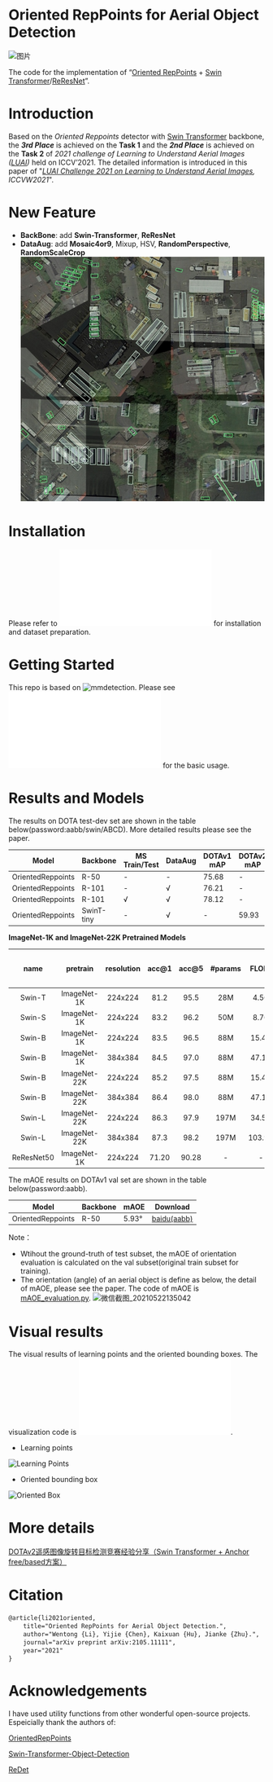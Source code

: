 # Oriented RepPoints for Aerial Object Detection
![图片](https://user-images.githubusercontent.com/32033843/119212550-b44da380-baeb-11eb-9de2-61ce0d812131.png)

The code for the implementation of “[Oriented RepPoints](https://arxiv.org/abs/2105.11111) + [Swin Transformer](https://arxiv.org/pdf/2103.14030.pdf)/[ReResNet](https://arxiv.org/pdf/2103.07733.pdf)”. 

# Introduction  
Based on the _Oriented Reppoints_ detector with [Swin Transformer](https://github.com/SwinTransformer/Swin-Transformer-Object-Detection) backbone, the **_3rd Place_** is achieved on the **Task 1** and the **_2nd Place_** is achieved on the **Task 2** of _2021 challenge of Learning to Understand Aerial Images ([LUAI](https://captain-whu.github.io/LUAI2021/index.html))_ held on ICCV’2021. The detailed information is introduced in this paper of "_[LUAI Challenge 2021 on Learning to Understand Aerial Images](https://arxiv.org/abs/2108.13246v1), ICCVW2021_".


# New Feature
- **BackBone**: add **Swin-Transformer**, **ReResNet**
- **DataAug**: add **Mosaic4or9**, Mixup, HSV, **RandomPerspective**, **RandomScaleCrop**
![DataAug out](docs/DataAug.jpeg)


# Installation
Please refer to ![install.md](docs/install.md) for installation and dataset preparation.


# Getting Started 
This repo is based on ![mmdetection](https://github.com/open-mmlab/mmdetection). Please see ![GetStart.md](docs/GetStart.md) for the basic usage.


# Results and Models
The results on DOTA test-dev set are shown in the table below(password:aabb/swin/ABCD). More detailed results please see the paper.

  Model| Backbone  | MS Train/Test | DataAug | DOTAv1 mAP | DOTAv2 mAP| Download
 ----  | ----- | ------  | ------| ------ | ------ | ------ |
 OrientedReppoints| R-50| - | -| 75.68 | - |[baidu(aabb)](https://pan.baidu.com/s/1fCgmpd3MWoCbI80wYwtV2w)
 OrientedReppoints| R-101| - | √| 76.21 | - |[baidu(aabb)](https://pan.baidu.com/s/1WN2QKMR6vrTzrJGCcukt8A)
 OrientedReppoints| R-101| √ | √ | 78.12| - |[baidu(aabb)](https://pan.baidu.com/s/1Rv2ujQEt56R9nw-QjJlMIg)
 OrientedReppoints| SwinT-tiny| - | √ | - | 59.93 | [baidu(aabb)](https://pan.baidu.com/s/10Q9XHs9wPk0W6NbTAiO8UA)

**ImageNet-1K and ImageNet-22K Pretrained Models**

| name | pretrain | resolution |acc@1 | acc@5 | #params | FLOPs | FPS| 22K model | 1K model | Need to turn read version
| :---: | :---: | :---: | :---: | :---: | :---: | :---: | :---: |:---: |:---: |:---: |
| Swin-T | ImageNet-1K | 224x224 | 81.2 | 95.5 | 28M | 4.5G | 755 | - | [github](https://github.com/SwinTransformer/storage/releases/download/v1.0.0/swin_tiny_patch4_window7_224.pth)/[baidu(swin)](https://pan.baidu.com/s/156nWJy4Q28rDlrX-rRbI3w)/[config](https://github.com/microsoft/Swin-Transformer/blob/main/configs/swin_tiny_patch4_window7_224.yaml) | [✔](tools/TorchModel_Save3toSave2.py) |
| Swin-S | ImageNet-1K | 224x224 | 83.2 | 96.2 | 50M | 8.7G | 437 | - | [github](https://github.com/SwinTransformer/storage/releases/download/v1.0.0/swin_small_patch4_window7_224.pth)/[baidu(swin)](https://pan.baidu.com/s/1KFjpj3Efey3LmtE1QqPeQg)/[config](https://github.com/microsoft/Swin-Transformer/blob/main/configs/swin_small_patch4_window7_224.yaml) | [✔](tools/TorchModel_Save3toSave2.py) |
| Swin-B | ImageNet-1K | 224x224 | 83.5 | 96.5 | 88M | 15.4G | 278  | - | [github](https://github.com/SwinTransformer/storage/releases/download/v1.0.0/swin_base_patch4_window7_224.pth)/[baidu(swin)](https://pan.baidu.com/s/16bqCTEc70nC_isSsgBSaqQ)/[config](https://github.com/microsoft/Swin-Transformer/blob/main/configs/swin_base_patch4_window7_224.yaml) | [✔](tools/TorchModel_Save3toSave2.py) |
| Swin-B | ImageNet-1K | 384x384 | 84.5 | 97.0 | 88M | 47.1G | 85 | - | [github](https://github.com/SwinTransformer/storage/releases/download/v1.0.0/swin_base_patch4_window12_384.pth)/[baidu(swin)](https://pan.baidu.com/s/1xT1cu740-ejW7htUdVLnmw)/[test-config](https://github.com/microsoft/Swin-Transformer/blob/main/configs/swin_base_patch4_window12_384.yaml) | [✔](tools/TorchModel_Save3toSave2.py) |
| Swin-B | ImageNet-22K | 224x224 | 85.2 | 97.5 | 88M | 15.4G | 278 | [github](https://github.com/SwinTransformer/storage/releases/download/v1.0.0/swin_base_patch4_window7_224_22k.pth)/[baidu(swin)](https://pan.baidu.com/s/1y1Ec3UlrKSI8IMtEs-oBXA) | [github](https://github.com/SwinTransformer/storage/releases/download/v1.0.0/swin_base_patch4_window7_224_22kto1k.pth)/[baidu(swin)](https://pan.baidu.com/s/1n_wNkcbRxVXit8r_KrfAVg)/[test-config](https://github.com/microsoft/Swin-Transformer/blob/main/configs/swin_base_patch4_window7_224.yaml) | [✔](tools/TorchModel_Save3toSave2.py) |
| Swin-B | ImageNet-22K | 384x384 | 86.4 | 98.0 | 88M | 47.1G | 85 | [github](https://github.com/SwinTransformer/storage/releases/download/v1.0.0/swin_base_patch4_window12_384_22k.pth)/[baidu(swin)](https://pan.baidu.com/s/1vwJxnJcVqcLZAw9HaqiR6g) | [github](https://github.com/SwinTransformer/storage/releases/download/v1.0.0/swin_base_patch4_window12_384_22kto1k.pth)/[baidu(swin)](https://pan.baidu.com/s/1caKTSdoLJYoi4WBcnmWuWg)/[test-config](https://github.com/microsoft/Swin-Transformer/blob/main/configs/swin_base_patch4_window12_384.yaml) | [✔](tools/TorchModel_Save3toSave2.py) |
| Swin-L | ImageNet-22K | 224x224 | 86.3 | 97.9 | 197M | 34.5G | 141 | [github](https://github.com/SwinTransformer/storage/releases/download/v1.0.0/swin_large_patch4_window7_224_22k.pth)/[baidu(swin)](https://pan.baidu.com/s/1pws3rOTFuOebBYP3h6Kx8w) | [github](https://github.com/SwinTransformer/storage/releases/download/v1.0.0/swin_large_patch4_window7_224_22kto1k.pth)/[baidu(swin)](https://pan.baidu.com/s/1NkQApMWUhxBGjk1ne6VqBQ)/[test-config](https://github.com/microsoft/Swin-Transformer/blob/main/configs/swin_large_patch4_window7_224.yaml) | [✔](tools/TorchModel_Save3toSave2.py) |
| Swin-L | ImageNet-22K | 384x384 | 87.3 | 98.2 | 197M | 103.9G | 42 | [github](https://github.com/SwinTransformer/storage/releases/download/v1.0.0/swin_large_patch4_window12_384_22k.pth)/[baidu(swin)](https://pan.baidu.com/s/1sl7o_bJA143OD7UqSLAMoA) | [github](https://github.com/SwinTransformer/storage/releases/download/v1.0.0/swin_large_patch4_window12_384_22kto1k.pth)/[baidu(swin)](https://pan.baidu.com/s/1X0FLHQyPOC6Kmv2CmgxJvA)/[test-config](https://github.com/microsoft/Swin-Transformer/blob/main/configs/swin_large_patch4_window12_384.yaml) | [✔](tools/TorchModel_Save3toSave2.py) |
| ReResNet50 | ImageNet-1K | 224x224| 71.20 | 90.28 | - | - | - | - | [google](https://drive.google.com/file/d/1FshfREfLZaNl5FcaKrH0lxFyZt50Uyu2/view?usp=sharing)/[baidu(ABCD)](https://pan.baidu.com/s/1ENIkUVB_5-QRQhr0Vl-FMw)/[log](https://drive.google.com/file/d/1VLW8YbU1kGpqd4hfvI9UItbCOprzo-v4/view?usp=sharing)| - |

The mAOE results on DOTAv1 val set are shown in the table below(password:aabb).

  Model| Backbone | mAOE | Download
 ----  | ----- | ------  | ------
 OrientedReppoints| R-50| 5.93° |[baidu(aabb)](https://pan.baidu.com/s/1TeHDeuVTKpXd5KdYY51TUA)


 Note：
 * Wtihout the ground-truth of test subset, the mAOE of orientation evaluation is calculated on the val subset(original train subset for training).
 * The orientation (angle) of an aerial object is define as below, the detail of mAOE, please see the paper. The code of mAOE is [mAOE_evaluation.py](DOTA_devkit/mAOE_evaluation.py).
 ![微信截图_20210522135042](https://user-images.githubusercontent.com/32033843/119216186-be2fd080-bb04-11eb-9736-1f82c6666171.png)

 
# Visual results
The visual results of learning points and the oriented bounding boxes. The visualization code is ![show_learning_points_and_boxes.py](tools/parse_results_pkl/show_learning_points_and_boxes.py).

* Learning points

![Learning Points](https://user-images.githubusercontent.com/32033843/119213326-e44b7580-baf0-11eb-93a6-c86fcf80be58.png)

* Oriented bounding box

![Oriented Box](https://user-images.githubusercontent.com/32033843/119213335-edd4dd80-baf0-11eb-86db-459fe2a14735.png)

# More details
[DOTAv2遥感图像旋转目标检测竞赛经验分享（Swin Transformer + Anchor free/based方案）](https://zhuanlan.zhihu.com/p/422764914)

# Citation
```shell
@article{li2021oriented,
	title="Oriented RepPoints for Aerial Object Detection.",
	author="Wentong {Li}, Yijie {Chen}, Kaixuan {Hu}, Jianke {Zhu}.",
	journal="arXiv preprint arXiv:2105.11111",
	year="2021"
}
```


#  Acknowledgements
I have used utility functions from other wonderful open-source projects. Espeicially thank the authors of:

[OrientedRepPoints](https://github.com/LiWentomng/OrientedRepPoints)

[Swin-Transformer-Object-Detection](https://github.com/SwinTransformer/Swin-Transformer-Object-Detection)

[ReDet](https://github.com/csuhan/ReDet)

